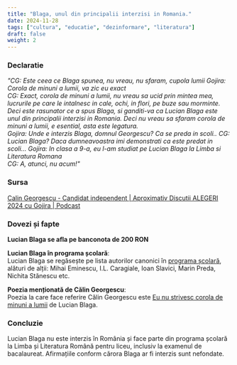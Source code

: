 ```yaml
---
title: "Blaga, unul din principalii interzisi in Romania."
date: 2024-11-28
tags: ["cultura", "educatie", "dezinformare", "literatura"]
draft: false
weight: 2
---
```


### Declaratie  

*"CG: Este ceea ce Blaga spunea, nu vreau, nu sfaram, <span class="emphasis">cupola lumii</span>
Gojira: Corola de minuni a lumii, va zic eu exact  
CG: Exact, corola de minuni a lumii, nu vreau sa ucid prin mintea mea, lucrurile pe care le intalnesc in cale, ochi, in flori, pe buze sau morminte. 
Deci este rasunator ce a spus Blaga, si ganditi-va ca Lucian Blaga este unul din <span class="emphasis">principalii interzisi in Romania</span>. Deci nu vreau sa sfaram corola de minuni a lumii, e esential, asta este legatura.  
Gojira: Unde e interzis Blaga, domnul Georgescu? Ca se preda in scoli..
CG: Lucian Blaga? Daca dumneavoastra imi demonstrati ca este predat in scoli... 
Gojira: In clasa a 9-a, eu l-am studiat pe Lucian Blaga la Limba si Literatura Romana  
CG: A, atunci, nu acum!"*  

### Sursa  
[Calin Georgescu - Candidat independent | Aproximativ Discutii ALEGERI 2024 cu Gojira | Podcast](https://www.youtube.com/watch?v=cd6lf1aWyi4)  

### Dovezi și fapte  

**Lucian Blaga se afla pe banconota de 200 RON**

**Lucian Blaga în programa școlară**:  
Lucian Blaga se regăsește pe lista autorilor canonici în [programa școlară](https://cdn.edupedu.ro/wp-content/uploads/2024/08/programe-bac-2025_-Limba-si-literatura-romana-pentru-scolile-si-sectiile-cu-predare-in-limba-maghiara.pdf), alături de alții: Mihai Eminescu, I.L. Caragiale, Ioan Slavici, Marin Preda, Nichita Stănescu etc.  

<!--more-->
**Poezia menționată de Călin Georgescu**:  
Poezia la care face referire Călin Georgescu este [Eu nu strivesc corola de minuni a lumii](http://www.romanianvoice.com/poezii/poezii/corola.php) de Lucian Blaga.  

### Concluzie  
Lucian Blaga nu este interzis în România și face parte din programa școlară la Limba și Literatura Română pentru liceu, inclusiv la examenul de bacalaureat. Afirmațiile conform cărora Blaga ar fi interzis sunt nefondate.
